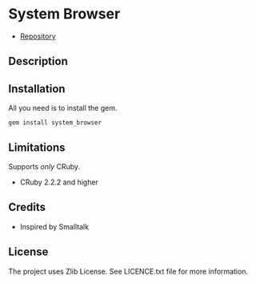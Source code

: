 System Browser
==

* [Repository](https://github.com/kyrylo/system_browser/)

Description
-----------


Installation
------------

All you need is to install the gem.

    gem install system_browser

Limitations
-----------

Supports *only* CRuby.

* CRuby 2.2.2 and higher

Credits
-------

* Inspired by Smalltalk

License
-------

The project uses Zlib License. See LICENCE.txt file for more information.
